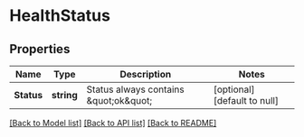 # HealthStatus

## Properties
Name | Type | Description | Notes
------------ | ------------- | ------------- | -------------
**Status** | **string** | Status always contains \&quot;ok\&quot; | [optional] [default to null]

[[Back to Model list]](../README.md#documentation-for-models) [[Back to API list]](../README.md#documentation-for-api-endpoints) [[Back to README]](../README.md)


